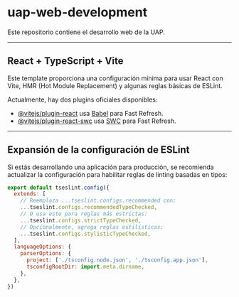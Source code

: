# uap-web-development

Este repositorio contiene el desarrollo web de la UAP.

---

## React + TypeScript + Vite

Este template proporciona una configuración mínima para usar React con Vite, HMR (Hot Module Replacement) y algunas reglas básicas de ESLint.

Actualmente, hay dos plugins oficiales disponibles:

- [@vitejs/plugin-react](https://github.com/vitejs/vite-plugin-react/blob/main/packages/plugin-react) usa [Babel](https://babeljs.io/) para Fast Refresh.
- [@vitejs/plugin-react-swc](https://github.com/vitejs/vite-plugin-react/blob/main/packages/plugin-react-swc) usa [SWC](https://swc.rs/) para Fast Refresh.

---

## Expansión de la configuración de ESLint

Si estás desarrollando una aplicación para producción, se recomienda actualizar la configuración para habilitar reglas de linting basadas en tipos:

```js
export default tseslint.config({
  extends: [
    // Reemplaza ...tseslint.configs.recommended con:
    ...tseslint.configs.recommendedTypeChecked,
    // O usa esto para reglas más estrictas:
    ...tseslint.configs.strictTypeChecked,
    // Opcionalmente, agrega reglas estilísticas:
    ...tseslint.configs.stylisticTypeChecked,
  ],
  languageOptions: {
    parserOptions: {
      project: ['./tsconfig.node.json', './tsconfig.app.json'],
      tsconfigRootDir: import.meta.dirname,
    },
  },
})
